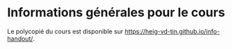 # Informations générales pour le cours

Le polycopié du cours est disponible sur https://heig-vd-tin.github.io/info-handout/.

